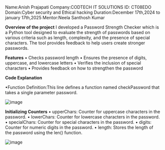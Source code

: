 Name:Anish Prajapati
Company:CODTECH IT SOLUTIONS
ID: CT08EDO
Domain:Cyber security and Ethical hacking
Duration:December 17th,2024 to january 17th,2025
Mentor:Neela Santhosh Kumar

**Overview of the project**
I developed a Password Strength Checker which is a Python tool designed to evaluate the strength of passwords based on various criteria such as length, complexity, and the presence of special characters. The tool provides feedback to help users create stronger passwords.

**Features**
•	Checks password length
•	Ensures the presence of digits, uppercase, and lowercase letters
•	Verifies the inclusion of special characters
•	Provides feedback on how to strengthen the password

**Code Explanation**

•Function Definition:This line defines a function named checkPassword that takes a single parameter password.

![image](https://github.com/user-attachments/assets/9f3840a8-8feb-4bd7-a908-a7d9ce68b6b6)

**Initializing Counters**
•	upperChars: Counter for uppercase characters in the password.
•	lowerChars: Counter for lowercase characters in the password.
•	specialChars: Counter for special characters in the password.
•	digits: Counter for numeric digits in the password.
•	length: Stores the length of the password using the len() function.

![image](https://github.com/user-attachments/assets/74aafb1d-3f47-436c-bc4a-874d1260c041)



